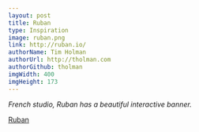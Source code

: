 ```yaml
---
layout: post
title: Ruban
type: Inspiration
image: ruban.png
link: http://ruban.io/
authorName: Tim Holman
authorUrl: http://tholman.com
authorGithub: tholman
imgWidth: 400
imgHeight: 173
---
```


_French studio, Ruban has a beautiful interactive banner._

[Ruban](http://ruban.io/)
